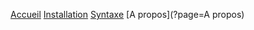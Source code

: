 [Accueil](?page=Accueil)
[Installation](?page=Installation)
[Syntaxe](?page=Syntaxe)
[A propos](?page=A propos)